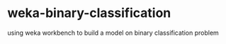 # weka-binary-classification
using weka workbench to  build a model on binary classification problem

